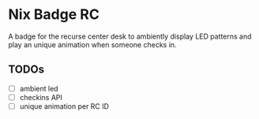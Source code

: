 # Nix Badge RC

A badge for the recurse center desk to ambiently display LED patterns and play
an unique animation when someone checks in.

## TODOs
- [ ] ambient led
- [ ] checkins API
- [ ] unique animation per RC ID
